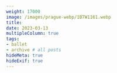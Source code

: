 ```yaml
---
weight: 17000
image: /images/prague-webp/1B7W1161.webp
title:
date: 2023-03-13
multipleColumn: true
tags:
- ballet
- archive # all posts
hideMeta: true
hideExif: true
---
```

